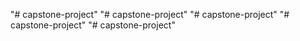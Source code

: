 "# capstone-project" 
"# capstone-project" 
"# capstone-project" 
"# capstone-project" 
"# capstone-project" 
